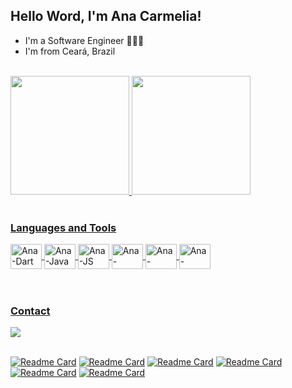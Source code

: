 ## Hello Word, I'm Ana Carmelia!


  - I'm a Software Engineer 👩🏻‍💻
  - I'm from Ceará, Brazil


<br>

<div>
<a href="https://github.com/anabenicio">
  <img height="190em" src="https://github-readme-stats.vercel.app/api?username=anabenicio&show_icons=true&theme=tokyonight"/>
  <img height="190em" src="https://github-readme-stats.vercel.app/api/top-langs/?username=anabenicio&layout=compact&langs_count=10&theme=tokyonight"/>
</div>
<br>

### Languages and Tools

<div style="display: inline_block">
  
  <img align="center" alt="Ana-Dart" height="40" width="50" src="https://cdn.jsdelivr.net/gh/devicons/devicon/icons/dart/dart-plain-wordmark.svg">
  <img align="center" alt="Ana-Java" height="40" width="50" src="https://cdn.jsdelivr.net/gh/devicons/devicon/icons/java/java-original-wordmark.svg">
  <img align="center" alt="Ana-JS" height="40" width="50" src="https://cdn.jsdelivr.net/gh/devicons/devicon/icons/javascript/javascript-plain.svg">
  <img align="center" alt="Ana-Flutter" height="40" width="50" src="https://cdn.jsdelivr.net/gh/devicons/devicon/icons/flutter/flutter-original.svg">
  <img align="center" alt="Ana-Docker" height="40" width="50" src="https://cdn.jsdelivr.net/gh/devicons/devicon/icons/docker/docker-original-wordmark.svg">
  <img align="center" alt="Ana-PostgreSQL" height="40" width="50" src="https://cdn.jsdelivr.net/gh/devicons/devicon/icons/postgresql/postgresql-plain-wordmark.svg">
       
         

</div><br>

<br>

### Contact

<div>
  <a href="mailto:anacarmelibe@gmail.com" target="_blank"><img src="https://img.shields.io/badge/Gmail-D14836?style=for-the-badge&logo=gmail&logoColor=white" target="_blank"></a>
</div>
  
<br>
 

  [![Readme Card](https://github-readme-stats.vercel.app/api/pin/?username=anabenicio&repo=bankline-api&theme=tokyonight)](https://github.com/anabenicio/bankline-api)
  [![Readme Card](https://github-readme-stats.vercel.app/api/pin/?username=anabenicio&repo=QRcode&theme=tokyonight)](https://github.com/anabenicio/QRcode)
  [![Readme Card](https://github-readme-stats.vercel.app/api/pin/?username=anabenicio&repo=depesas-pessoais&theme=tokyonight)](https://github.com/anabenicio/depesas-pessoais)
  [![Readme Card](https://github-readme-stats.vercel.app/api/pin/?username=anabenicio&repo=GuiaDePerguntas&theme=tokyonight)](https://github.com/anabenicio/GuiaDePerguntas)
  [![Readme Card](https://github-readme-stats.vercel.app/api/pin/?username=anabenicio&repo=chat&theme=tokyonight)](https://github.com/anabenicio/Chat)
  [![Readme Card](https://github-readme-stats.vercel.app/api/pin/?username=anabenicio&repo=Batalha_Naval_PDS_Cliente&theme=tokyonight)](https://github.com/anabenicio/Batalha_Naval_PDS_Cliente)
  


